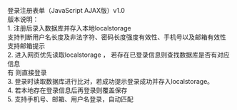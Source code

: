 登录注册表单（JavaScript AJAX版）v1.0  
版本说明：  
    1. 注册后录入数据库并存入本地localstorage  
       支持判断用户名长度及非法字符、密码长度强度有效性、手机号以及邮箱有效性  
       支持邮箱提示  
    2. 进入网页优先读取localstorage ， 若存在已登录信息则查找数据库是否有对应信息  
       有 则直接登录  
    3. 登录时读取数据库进行比对，若成功提示登录成功并存入localstorage。  
    4. 若本地存在登录信息后再登录则覆盖保存    
    5. 支持手机号、邮箱、用户名登录，自动匹配  
